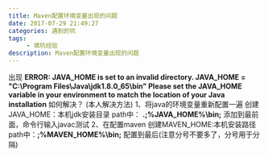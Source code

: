 ```yaml
---
title: Maven配置环境变量出现的问题
date: 2017-07-29 21:49:27
categories: 遇到的坑
tags:
     - 填坑经验
description: Maven配置环境变量出现的问题
---
```

出现
**ERROR: JAVA_HOME is set to an invalid directory.
JAVA_HOME = "C:\Program Files\Java\jdk1.8.0_65\bin"
Please set the JAVA_HOME variable in your environment to match the
location of your Java installation**
如何解决？
(本人解决方法)
1、将java的环境变量重新配置一遍
创建JAVA_HOME：本机jdk安装目录
path中： **.;%JAVA_HOME%\bin;**  添加到最前面，命令行输入javac测试
2、在配置maven
创建MAVEN_HOME:本机安装路径
path中：**;%MAVEN_HOME%\bin;** 配置到最后(注意分号不要多了，分号用于分隔)

